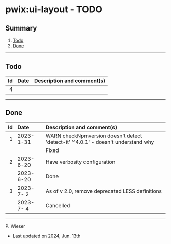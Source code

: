 # pwix:ui-layout - TODO

## Summary

1. [Todo](#todo)
2. [Done](#done)

---
## Todo

|   Id | Date       | Description and comment(s) |
| ---: | :---       | :---                       |
|    4 |  |  |

---
## Done

|   Id | Date       | Description and comment(s) |
| ---: | :---       | :---                       |
|    1 | 2023- 1-31 | WARN checkNpmversion doesn't detect 'detect-it' '^4.0.1' - doesn't understand why |
|      |            | Fixed |
|    2 | 2023- 6-20 | Have verbosity configuration |
|      | 2023- 6-20 | Done |
|    3 | 2023- 7- 2 | As of v 2.0, remove deprecated LESS definitions |
|      | 2023- 7- 4 | Cancelled |

---
P. Wieser
- Last updated on 2024, Jun. 13th
